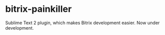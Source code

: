 bitrix-painkiller
=================

Sublime Text 2 plugin, which makes Bitrix development easier.
Now under development.
